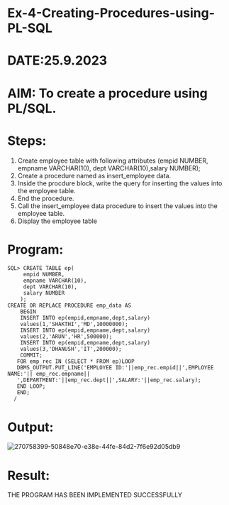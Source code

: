 # Ex-4-Creating-Procedures-using-PL-SQL

# DATE:25.9.2023

# AIM: To create a procedure using PL/SQL.

# Steps:

   1. Create employee table with following attributes (empid NUMBER, empname VARCHAR(10), dept VARCHAR(10),salary NUMBER);
   2. Create a procedure named as insert_employee data.
   3. Inside the procdure block, write the query for inserting the values into the employee table.
   4. End the procedure.
   5. Call the insert_employee data procedure to insert the values into the employee table.
   6. Display the employee table

# Program:
```
SQL> CREATE TABLE ep(
     empid NUMBER,
     empname VARCHAR(10),
     dept VARCHAR(10),
     salary NUMBER
    );
CREATE OR REPLACE PROCEDURE emp_data AS
    BEGIN
    INSERT INTO ep(empid,empname,dept,salary)
    values(1,'SHAKTHI','MD',10000000);
    INSERT INTO ep(empid,empname,dept,salary)
    values(2,'ARUN','HR',500000);
    INSERT INTO ep(empid,empname,dept,salary)
    values(3,'DHANUSH','IT',200000);
    COMMIT;
   FOR emp_rec IN (SELECT * FROM ep)LOOP
   DBMS_OUTPUT.PUT_LINE('EMPLOYEE ID:'||emp_rec.empid||',EMPLOYEE NAME:'|| emp_rec.empname||
   ',DEPARTMENT:'||emp_rec.dept||',SALARY:'||emp_rec.salary);
   END LOOP;
   END;
  /
```

# Output:

![270758399-50848e70-e38e-44fe-84d2-7f6e92d05db9](https://github.com/prithviraj5703/Ex-4-Creating-Procedures-using-PL-SQL/assets/121418418/dd186a1e-2624-42db-a882-2a096e13d3f0)


# Result:
THE PROGRAM HAS BEEN IMPLEMENTED SUCCESSFULLY
